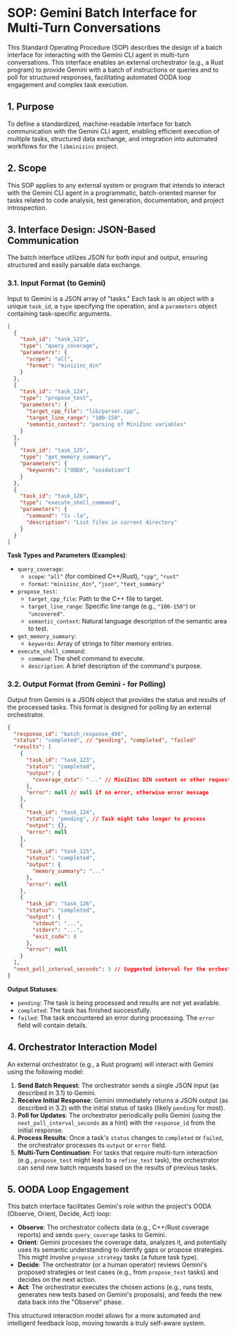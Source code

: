 # SOP: Gemini Batch Interface for Multi-Turn Conversations

This Standard Operating Procedure (SOP) describes the design of a batch interface for interacting with the Gemini CLI agent in multi-turn conversations. This interface enables an external orchestrator (e.g., a Rust program) to provide Gemini with a batch of instructions or queries and to poll for structured responses, facilitating automated OODA loop engagement and complex task execution.

## 1. Purpose

To define a standardized, machine-readable interface for batch communication with the Gemini CLI agent, enabling efficient execution of multiple tasks, structured data exchange, and integration into automated workflows for the `libminizinc` project.

## 2. Scope

This SOP applies to any external system or program that intends to interact with the Gemini CLI agent in a programmatic, batch-oriented manner for tasks related to code analysis, test generation, documentation, and project introspection.

## 3. Interface Design: JSON-Based Communication

The batch interface utilizes JSON for both input and output, ensuring structured and easily parsable data exchange.

### 3.1. Input Format (to Gemini)

Input to Gemini is a JSON array of "tasks." Each task is an object with a unique `task_id`, a `type` specifying the operation, and a `parameters` object containing task-specific arguments.

```json
[
  {
    "task_id": "task_123",
    "type": "query_coverage",
    "parameters": {
      "scope": "all",
      "format": "minizinc_dzn"
    }
  },
  {
    "task_id": "task_124",
    "type": "propose_test",
    "parameters": {
      "target_cpp_file": "lib/parser.cpp",
      "target_line_range": "100-150",
      "semantic_context": "parsing of MiniZinc variables"
    }
  },
  {
    "task_id": "task_125",
    "type": "get_memory_summary",
    "parameters": {
      "keywords": ["OODA", "oxidation"]
    }
  },
  {
    "task_id": "task_126",
    "type": "execute_shell_command",
    "parameters": {
      "command": "ls -la",
      "description": "List files in current directory"
    }
  }
]
```

**Task Types and Parameters (Examples)**:

*   `query_coverage`:
    *   `scope`: `"all"` (for combined C++/Rust), `"cpp"`, `"rust"`
    *   `format`: `"minizinc_dzn"`, `"json"`, `"text_summary"`
*   `propose_test`:
    *   `target_cpp_file`: Path to the C++ file to target.
    *   `target_line_range`: Specific line range (e.g., `"100-150"`) or `"uncovered"`.
    *   `semantic_context`: Natural language description of the semantic area to test.
*   `get_memory_summary`:
    *   `keywords`: Array of strings to filter memory entries.
*   `execute_shell_command`:
    *   `command`: The shell command to execute.
    *   `description`: A brief description of the command's purpose.

### 3.2. Output Format (from Gemini - for Polling)

Output from Gemini is a JSON object that provides the status and results of the processed tasks. This format is designed for polling by an external orchestrator.

```json
{
  "response_id": "batch_response_456",
  "status": "completed", // "pending", "completed", "failed"
  "results": [
    {
      "task_id": "task_123",
      "status": "completed",
      "output": {
        "coverage_data": "..." // MiniZinc DZN content or other requested format
      },
      "error": null // null if no error, otherwise error message
    },
    {
      "task_id": "task_124",
      "status": "pending", // Task might take longer to process
      "output": {},
      "error": null
    },
    {
      "task_id": "task_125",
      "status": "completed",
      "output": {
        "memory_summary": "..."
      },
      "error": null
    },
    {
      "task_id": "task_126",
      "status": "completed",
      "output": {
        "stdout": "...",
        "stderr": "...",
        "exit_code": 0
      },
      "error": null
    }
  ],
  "next_poll_interval_seconds": 5 // Suggested interval for the orchestrator to poll again
}
```

**Output Statuses**:

*   `pending`: The task is being processed and results are not yet available.
*   `completed`: The task has finished successfully.
*   `failed`: The task encountered an error during processing. The `error` field will contain details.

## 4. Orchestrator Interaction Model

An external orchestrator (e.g., a Rust program) will interact with Gemini using the following model:

1.  **Send Batch Request**: The orchestrator sends a single JSON input (as described in 3.1) to Gemini.
2.  **Receive Initial Response**: Gemini immediately returns a JSON output (as described in 3.2) with the initial status of tasks (likely `pending` for most).
3.  **Poll for Updates**: The orchestrator periodically polls Gemini (using the `next_poll_interval_seconds` as a hint) with the `response_id` from the initial response.
4.  **Process Results**: Once a task's `status` changes to `completed` or `failed`, the orchestrator processes its `output` or `error` field.
5.  **Multi-Turn Continuation**: For tasks that require multi-turn interaction (e.g., `propose_test` might lead to a `refine_test` task), the orchestrator can send new batch requests based on the results of previous tasks.

## 5. OODA Loop Engagement

This batch interface facilitates Gemini's role within the project's OODA (Observe, Orient, Decide, Act) loop:

*   **Observe**: The orchestrator collects data (e.g., C++/Rust coverage reports) and sends `query_coverage` tasks to Gemini.
*   **Orient**: Gemini processes the coverage data, analyzes it, and potentially uses its semantic understanding to identify gaps or propose strategies. This might involve `propose_strategy` tasks (a future task type).
*   **Decide**: The orchestrator (or a human operator) reviews Gemini's proposed strategies or test cases (e.g., from `propose_test` tasks) and decides on the next action.
*   **Act**: The orchestrator executes the chosen actions (e.g., runs tests, generates new tests based on Gemini's proposals), and feeds the new data back into the "Observe" phase.

This structured interaction model allows for a more automated and intelligent feedback loop, moving towards a truly self-aware system.